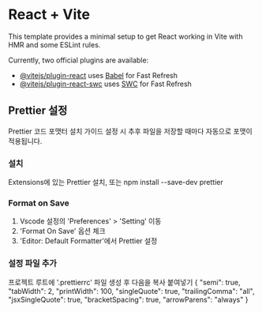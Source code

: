 # React + Vite

This template provides a minimal setup to get React working in Vite with HMR and some ESLint rules.

Currently, two official plugins are available:

- [@vitejs/plugin-react](https://github.com/vitejs/vite-plugin-react/blob/main/packages/plugin-react/README.md) uses [Babel](https://babeljs.io/) for Fast Refresh
- [@vitejs/plugin-react-swc](https://github.com/vitejs/vite-plugin-react-swc) uses [SWC](https://swc.rs/) for Fast Refresh

## Prettier 설정

Prettier 코드 포맷터 설치 가이드
설정 시 추후 파일을 저장할 때마다 자동으로 포맷이 적용됩니다.

### 설치

Extensions에 있는 Prettier 설치, 또는 npm install --save-dev prettier

### Format on Save

1. Vscode 설정의 'Preferences' > 'Setting' 이동
2. 'Format On Save' 옵션 체크
3. 'Editor: Default Formatter'에서 Prettier 설정

### 설정 파일 추가

프로젝트 루트에 '.prettierrc' 파일 생성 후 다음을 복사 붙여넣기
{
"semi": true,
"tabWidth": 2,
"printWidth": 100,
"singleQuote": true,
"trailingComma": "all",
"jsxSingleQuote": true,
"bracketSpacing": true,
"arrowParens": "always"
}
